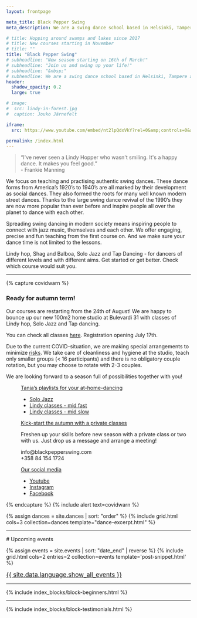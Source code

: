 ```yaml
---
layout: frontpage

meta_title: Black Pepper Swing
meta_description: We are a swing dance school based in Helsinki, Tampere and Jyväskylä, founded and run through passion for authentic swing dances. We teach, organize, social dance, perform and keep the dance floor busy.

# title: Hopping around swamps and lakes since 2017
# title: New courses starting in November
# title: ""
title: "Black Pepper Swing"
# subheadline: "New season starting on 16th of March!"
# subheadline: "Join us and swing up your life!"
# subheadline: "&nbsp;"
# subheadline: We are a swing dance school based in Helsinki, Tampere and Jyväskylä, founded and run through passion for authentic swing dances. We teach, organize, social dance, perform and keep the dance floor busy.
header:
  shadow_opacity: 0.2
  large: true

# image:
#  src: lindy-in-forest.jpg
#  caption: Jouko Järnefelt

iframe:
  src: https://www.youtube.com/embed/nt2lpQdxVkY?rel=0&amp;controls=0&amp;disablekb=1&amp;playsinline=1&amp;showinfo=0&amp;version=3&amp;loop=1&amp;playlist=nt2lpQdxVkY&amp;autoplay=1&amp;enablejsapi=1

permalink: /index.html
---
```


<!--
{% comment %}

## Our teachers

{% include grid.html cols=4 collection=site.teachers template='teacher-snippet.html' %}

{% endcomment %}
-->

> “I've never seen a Lindy Hopper who wasn't smiling. It's a happy dance. It makes you feel good.”  
  \- Frankie Manning

We focus on teaching and practising authentic swing dances. These dance forms from America’s 1920’s to 1940’s are all marked by their development as social dances. They also formed the roots for many well known modern street dances. Thanks to the large swing dance revival of the 1990’s they are now more popular than ever before and inspire people all over the planet to dance with each other. 

Spreading swing dancing in modern society means inspiring people to connect with jazz music, themselves and each other. We offer engaging, precise and fun teaching from the first course on. And we make sure your dance time is not limited to the lessons.

Lindy hop, Shag and Balboa, Solo Jazz and Tap Dancing - for dancers of different levels and with different aims. Get started or get better. Check which course would suit you.

<!--

<div class="text-center">
  <a href="{{ site.baseurl }}/courses" class="button">Check the courses</a>
  <p>
  We offer Lindy hop, Tap dancing, Solo Jazz and Slow dancing.<br/>
  Registration is open!
  </p>
</div>

-->


<div class="t50"><hr/></div>

{% capture covidwarn %}
<h3>Ready for autumn term!</h3>
<p>Our courses are restarting from the 24th of August! We are happy to bounce up our new 100m2 home studio at Bulevardi 31 with classes of Lindy hop, Solo Jazz and Tap dancing.</p>
<p>You can check all classes <a href="/courses">here</a>. Registration opening July 17th.</p>
<p>Due to the current COVID-situation, we are making special arrangements to minimize <a href="https://blackpepperswing.freshdesk.com/en/support/solutions/articles/42000077421-our-covid-19-protocol" target="_blank">risks</a>. We take care of cleanliness and hygiene at the studio, teach only smaller groups (&lt; 16 participants) and there is no obligatory couple rotation, but you may choose to rotate with 2-3 couples.</p>
<p>We are looking forward to a season full of possibilities together with you!</p>

<dl class="accordion" data-accordion>
  <dd class="accordion-navigation">
    <a href="#danceathome-music">Tanja’s playlists for your at-home-dancing</a>
    <div id="danceathome-music" class="content"><ul>
<li><a href="https://open.spotify.com/playlist/46xyHq9USHUU8oyEDscMVA?si=RPNdzrf1S5OzsuLcM1k8WQ" target="_blank">Solo Jazz</a></li>
<li><a href="https://open.spotify.com/playlist/02b3VBQAntX9KmBNuSqEIE?si=1GXp5BkKTrmA1YWzi5Ud_A" target="_blank">Lindy classes - mid fast</a></li>
<li><a href="https://open.spotify.com/playlist/3GXUexIVeXvxCuWzPcjqy1?si=AafwfOJ4SBenXCl-s3vXhw" target="_blank">Lindy classes - mid slow</a></li>
</ul>
    </div>
  </dd>
  <dd class="accordion-navigation">
    <a href="#private-class">Kick-start the autumn with a private classes</a>
    <div id="private-class" class="content">
      <p>Freshen up your skills before new season with a private class or two with us. Just drop us a message and arrange a meeting!</p>
      <p>info@blackpepperswing.com<br/>+358 84 154 1724</p>
    </div>
  </dd>
  <dd class="accordion-navigation">
    <a href="#social-media">Our social media</a>
    <div id="social-media" class="content">
      <ul>
        <li><a href="https://www.youtube.com/channel/UCqhUGGN-O_FC5Luf3wOmO1g" target="_blank">Youtube</a></li>
        <li><a href="https://www.instagram.com/blackpepperswing/" target="_blank">Instagram</a></li>
        <li> <a href="https://www.facebook.com/blackpepperswing/" target="_blank">Facebook</a></li>
      </ul>
    </div>
  </dd>
</dl>
{% endcapture %}
{% include alert text=covidwarn %}


{% assign dances = site.dances | sort: "order" %}
{% include grid.html cols=3 collection=dances template="dance-excerpt.html" %}


<div class="t50"><hr/></div>
# Upcoming events

{% assign events = site.events | sort: "date_end" | reverse %}
{% include grid.html cols=2 entries=2 collection=events template='post-snippet.html' %}
<div class="text-center t50">
  <a href="{{ site.baseurl }}/events"><big>{{ site.data.language.show_all_events }}</big></a>
</div>


<div class="t50"><hr/></div>

{% include index_blocks/block-beginners.html %}


<div class="t50"><hr/></div>

{% include index_blocks/block-testimonials.html %}

<!--
{% comment %}

## Latest articles

{% include grid.html cols=2 entries=2 collection=site.posts template='post-snippet.html' %}
<div class="text-center">
  <a href="blog"><big>{{ site.data.language.show_all_articles }}</big></a>
</div>

{% endcomment %}
-->
